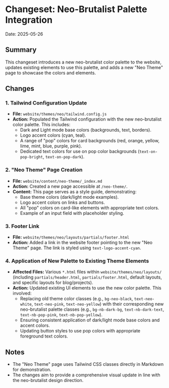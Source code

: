 # Changeset: Neo-Brutalist Palette Integration

Date: 2025-05-26

## Summary

This changeset introduces a new neo-brutalist color palette to the website, updates existing elements to use this palette, and adds a new "Neo Theme" page to showcase the colors and elements.

## Changes

### 1. Tailwind Configuration Update
- **File:** `website/themes/neo/tailwind.config.js`
- **Action:** Populated the Tailwind configuration with the new neo-brutalist color palette. This includes:
    - Dark and Light mode base colors (backgrounds, text, borders).
    - Logo accent colors (cyan, teal).
    - A range of "pop" colors for card backgrounds (red, orange, yellow, lime, mint, blue, purple, pink).
    - Dedicated text colors for use on pop color backgrounds (`text-on-pop-bright`, `text-on-pop-dark`).

### 2. "Neo Theme" Page Creation
- **File:** `website/content/neo-theme/_index.md`
- **Action:** Created a new page accessible at `/neo-theme/`.
- **Content:** This page serves as a style guide, demonstrating:
    - Base theme colors (dark/light mode examples).
    - Logo accent colors on links and buttons.
    - All "pop" colors on card-like elements with appropriate text colors.
    - Example of an input field with placeholder styling.

### 3. Footer Link
- **File:** `website/themes/neo/layouts/partials/footer.html`
- **Action:** Added a link in the website footer pointing to the new "Neo Theme" page. The link is styled using `text-logo-accent-cyan`.

### 4. Application of New Palette to Existing Theme Elements
- **Affected Files:** Various `*.html` files within `website/themes/neo/layouts/` (including `partials/header.html`, `partials/footer.html`, default layouts, and specific layouts for blog/projects).
- **Action:** Updated existing UI elements to use the new color palette. This involved:
    - Replacing old theme color classes (e.g., `bg-neo-black`, `text-neo-white`, `text-neo-pink`, `text-neo-yellow`) with their corresponding new neo-brutalist palette classes (e.g., `bg-nb-dark-bg`, `text-nb-dark-text`, `text-nb-pop-pink`, `text-nb-pop-yellow`).
    - Ensuring consistent application of dark/light mode base colors and accent colors.
    - Updating button styles to use pop colors with appropriate foreground text colors.

## Notes
- The "Neo Theme" page uses Tailwind CSS classes directly in Markdown for demonstration.
- The changes aim to provide a comprehensive visual update in line with the neo-brutalist design direction.
